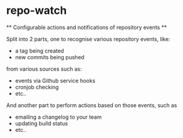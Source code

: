 # repo-watch

** Configurable actions and notifications of repository events **

Split into 2 parts, one to recognise various repository events, like:

 - a tag being created
 - new commits being pushed

from various sources such as:

 - events via Github service hooks
 - cronjob checking
 - etc..

And another part to perform actions based on those events, such as

 - emailing a changelog to your team
 - updating build status
 - etc..


